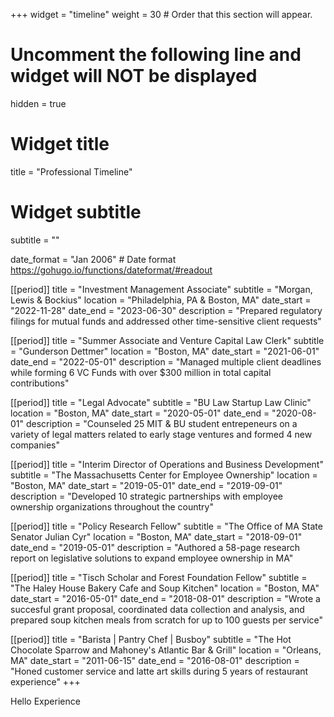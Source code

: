 +++
widget = "timeline"
weight = 30  # Order that this section will appear.

# Uncomment the following line and widget will NOT be displayed
hidden = true

# Widget title
title = "Professional Timeline"
# Widget subtitle
subtitle = ""

date_format = "Jan 2006" # Date format https://gohugo.io/functions/dateformat/#readout

[[period]]
  title = "Investment Management Associate"
  subtitle = "Morgan, Lewis & Bockius"
  location = "Philadelphia, PA & Boston, MA"
  date_start = "2022-11-28"
  date_end = "2023-06-30"
  description = "Prepared regulatory filings for mutual funds and addressed other time-sensitive client requests"

[[period]]
  title = "Summer Associate and Venture Capital Law Clerk"
  subtitle = "Gunderson Dettmer"
  location = "Boston, MA"
  date_start = "2021-06-01"
  date_end = "2022-05-01"
  description = "Managed multiple client deadlines while forming 6 VC Funds with over $300 million in total capital contributions"

  [[period]]
  title = "Legal Advocate"
  subtitle = "BU Law Startup Law Clinic"
  location = "Boston, MA"
  date_start = "2020-05-01"
  date_end = "2020-08-01"
  description = "Counseled 25 MIT & BU student entrepeneurs on a variety of legal matters related to early stage ventures and formed 4 new companies"

  [[period]]
  title = "Interim Director of Operations and Business Development"
  subtitle = "The Massachusetts Center for Employee Ownership"
  location = "Boston, MA"
  date_start = "2019-05-01"
  date_end = "2019-09-01"
  description = "Developed 10 strategic partnerships with employee ownership organizations throughout the country"

  [[period]]
  title = "Policy Research Fellow"
  subtitle = "The Office of MA State Senator Julian Cyr"
  location = "Boston, MA"
  date_start = "2018-09-01"
  date_end = "2019-05-01"
  description = "Authored a 58-page research report on legislative solutions to expand employee ownership in MA"

  [[period]]
  title = "Tisch Scholar and Forest Foundation Fellow"
  subtitle = "The Haley House Bakery Cafe and Soup Kitchen"
  location = "Boston, MA"
  date_start = "2016-05-01"
  date_end = "2018-08-01"
  description = "Wrote a succesful grant proposal, coordinated data collection and analysis, and prepared soup kitchen meals from scratch for up to 100 guests per service"

  [[period]]
  title = "Barista | Pantry Chef | Busboy"
  subtitle = "The Hot Chocolate Sparrow and Mahoney's Atlantic Bar & Grill"
  location = "Orleans, MA"
  date_start = "2011-06-15"
  date_end = "2016-08-01"
  description = "Honed customer service and latte art skills during 5 years of restaurant experience"
+++

Hello Experience